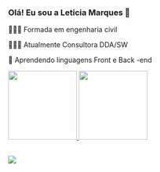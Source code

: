 ### Olá! Eu sou a Leticia Marques 👋

👷🏽‍♀️ Formada em engenharia civil

👩🏽‍💻 Atualmente Consultora DDA/SW 

🤩 Aprendendo linguagens Front e Back -end 

 <div>
  <a href="https://github.com/leticia-marques-ey">
  <img height="140em" src="https://github-readme-stats.vercel.app/api?username=leticia-marques-ey&show_icons=true&theme=buefy&include_all_commits=true&count_private=true"/>
  <img height="140em" src="https://github-readme-stats.vercel.app/api/top-langs/?username=leticia-marques-ey&layout=compact&langs_count=7&theme=buefy"/>
</div>

  ##
  
   <div> 
     
  <a href="https://www.linkedin.com/in/lemarrques/" target="_blank"><img src="https://img.shields.io/badge/-LinkedIn-%230077B5?style=for-the-badge&logo=linkedin&logoColor=white" target="_blank"></a> 
     
  </div>

